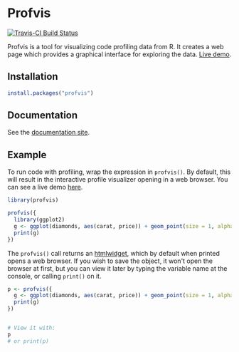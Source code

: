 Profvis
=======

[![Travis-CI Build Status](https://travis-ci.org/rstudio/profvis.svg?branch=master)](https://travis-ci.org/rstudio/profvis)

Profvis is a tool for visualizing code profiling data from R. It creates a web page which provides a graphical interface for exploring the data. [Live demo](http://rpubs.com/wch/178493).


## Installation

```R
install.packages("profvis")
```

## Documentation

See the [documentation site](https://rstudio.github.io/profvis/).

## Example

To run code with profiling, wrap the expression in `profvis()`. By default, this will result in the interactive profile visualizer opening in a web browser. You can see a live demo [here](http://rpubs.com/wch/178493).

```R
library(profvis)

profvis({
  library(ggplot2)
  g <- ggplot(diamonds, aes(carat, price)) + geom_point(size = 1, alpha = 0.2)
  print(g)
})
```


The `profvis()` call returns an [htmlwidget](http://www.htmlwidgets.org/), which by default when printed opens a web browser. If you wish to save the object, it won't open the browser at first, but you can view it later by typing the variable name at the console, or calling `print()` on it.

```R
p <- profvis({
  g <- ggplot(diamonds, aes(carat, price)) + geom_point(size = 1, alpha = 0.2)
  print(g)
})


# View it with:
p
# or print(p)
```
